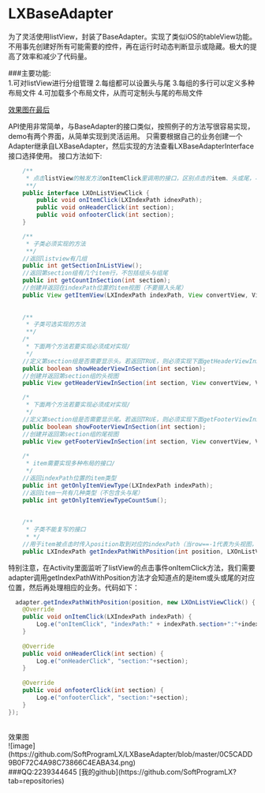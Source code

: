 # LXBaseAdapter
为了灵活使用listView，封装了BaseAdapter。实现了类似iOS的tableView功能。不用事先创建好所有可能需要的控件，再在运行时动态判断显示或隐藏。极大的提高了效率和减少了代码量。

###主要功能:<br>
1.可对listView进行分组管理
2.每组都可以设置头与尾
3.每组的多行可以定义多种布局文件
4.可加载多个布局文件，从而可定制头与尾的布局文件

[效果图在最后](#效果图)

API使用非常简单，与BaseAdapter的接口类似，按照例子的方法写很容易实现，demo有两个界面，从简单实现到灵活运用。
只需要根据自己的业务创建一个Adapter继承自LXBaseAdapter，然后实现的方法查看LXBaseAdapterInterface接口选择使用。
接口方法如下:<br>
```java
  	/**
	 * 点击listView的触发方法onItemClick里调用的接口，区别点击的item、头或尾，与对应位置
	 **/
	public interface LXOnListViewClick {
		public void onItemClick(LXIndexPath idnexPath);
		public void onHeaderClick(int section);
		public void onfooterClick(int section);
	}

	/**
	 * 子类必须实现的方法 
	 **/
	//返回listview有几组
	public int getSectionInListView();
	//返回第section组有几个item行，不包括组头与组尾
	public int getCountInSection(int section);
	//创建并返回在indexPath位置的item视图（不要摄入头尾）
	public View getItemView(LXIndexPath indexPath, View convertView, ViewGroup parent);
	
	
	/**
	 * 子类可选实现的方法 
	 **/
	/*
	 * 下面两个方法若要实现必须成对实现/
	 */
	//定义第section组是否需要显示头。若返回TRUE，则必须实现下面getHeaderViewInSection方法。
	public boolean showHeaderViewInSection(int section);
	//创建并返回第section组的头视图
	public View getHeaderViewInSection(int section, View convertView, ViewGroup parent);

	/*
	 * 下面两个方法若要实现必须成对实现/
	 */
	//定义第section组是否需要显示尾。若返回TRUE，则必须实现下面getFooterViewInSection方法。
	public boolean showFooterViewInSection(int section);
	//创建并返回第section组的尾视图
	public View getFooterViewInSection(int section, View convertView, ViewGroup parent);
	
	/*
	 * item需要实现多种布局的接口/
	 */
	//返回indexPath位置的item类型
	public int getOnlyItemViewType(LXIndexPath indexPath);
	//返回item一共有几种类型（不包含头与尾）
	public int getOnlyItemViewTypeCountSum();
	
	
	/**
	 * 子类不能复写的接口
	 * */
	//用于item被点击时传入position取到对应的indexPath（当row==-1代表为头视图，row==-2代表为尾视图）
	public LXIndexPath getIndexPathWithPosition(int position, LXOnListViewClick listener);
```



特别注意，在Activity里面监听了listView的点击事件onItemClick方法，我们需要adapter调用getIndexPathWithPosition方法才会知道点的是item或头或尾的对应位置，然后再处理相应的业务。代码如下：<br>
```java
  adapter.getIndexPathWithPosition(position, new LXOnListViewClick() {
	@Override
	public void onItemClick(LXIndexPath indexPath) {
		Log.e("onItemClick", "indexPath:" + indexPath.section+":"+indexPath.row);
	}
	
	@Override
	public void onHeaderClick(int section) {
		Log.e("onHeaderClick", "section:"+section);
	}
			
	@Override
	public void onfooterClick(int section) {
		Log.e("onfooterClick", "section:"+section);
	}
});
```
<br>
效果图<br>
 ![image](https://github.com/SoftProgramLX/LXBaseAdapter/blob/master/0C5CADD9B0F72C4A98C73866C4EABA34.png)

<br>
###QQ:2239344645    [我的github](https://github.com/SoftProgramLX?tab=repositories)
<br>
